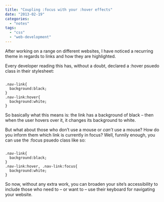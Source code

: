 ```yaml
---
title: "Coupling :focus with your :hover effects"
date: "2013-02-19"
categories: 
  - "notes"
tags: 
  - "css"
  - "web-development"
---
```


After working on a range on different websites, I have noticed a recurring theme in regards to links and how they are highlighted.

Every developer reading this has, without a doubt, declared a :hover psuedo class in their stylesheet:

```

.nav-link{
  background:black;
}
.nav-link:hover{
  background:white;
}
```

So basically what this means is: the link has a background of black – then when the user hovers over it, it changes its background to white.

But what about those who don’t use a mouse or _can’t_ use a mouse? How do you inform them which link is currently in focus? Well, funnily enough, you can use the :focus psuedo class like so:

```

.nav-link{
  background:black;
}
.nav-link:hover, .nav-link:focus{
  background:white;
}
```

So now, without any extra work, you can broaden your site’s accessibility to include those who need to – or want to – use their keyboard for navigating your website.
